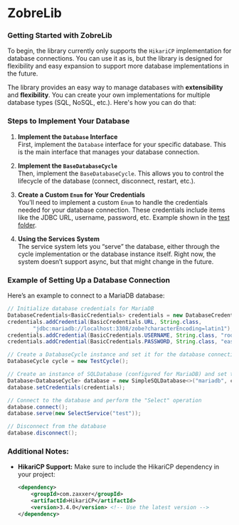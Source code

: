 # ZobreLib

### **Getting Started with ZobreLib**

To begin, the library currently only supports the `HikariCP` implementation for database connections. You can use it as is, but the library is designed for flexibility and easy expansion to support more database implementations in the future.

The library provides an easy way to manage databases with **extensibility** and **flexibility**. You can create your own implementations for multiple database types (SQL, NoSQL, etc.). Here's how you can do that:

### Steps to Implement Your Database

1. **Implement the `Database` Interface**  
   First, implement the `Database` interface for your specific database. This is the main interface that manages your database connection.

2. **Implement the `BaseDatabaseCycle`**  
   Then, implement the `BaseDatabaseCycle`. This allows you to control the lifecycle of the database (connect, disconnect, restart, etc.).

3. **Create a Custom `Enum` for Your Credentials**  
   You’ll need to implement a custom `Enum` to handle the credentials needed for your database connection. These credentials include items like the JDBC URL, username, password, etc. Example shown in the [test folder](https://github.com/a8kj7sea/zobrelib/blob/main/test/BasicCredentials.java).

4. **Using the Services System**  
   The service system lets you “serve” the database, either through the cycle implementation or the database instance itself. Right now, the system doesn’t support async, but that might change in the future.

### Example of Setting Up a Database Connection

Here’s an example to connect to a MariaDB database:

```java
// Initialize database credentials for MariaDB
DatabaseCredentials<BasicCredentials> credentials = new DatabaseCredentialsImpl<>();
credentials.addCredential(BasicCredentials.URL, String.class,
        "jdbc:mariadb://localhost:3308/zobe?characterEncoding=latin1");
credentials.addCredential(BasicCredentials.USERNAME, String.class, "root");
credentials.addCredential(BasicCredentials.PASSWORD, String.class, "easypass");

// Create a DatabaseCycle instance and set it for the database connection
DatabaseCycle cycle = new TestCycle();

// Create an instance of SQLDatabase (configured for MariaDB) and set the credentials
Database<DatabaseCycle> database = new SimpleSQLDatabase<>("mariadb", cycle);
database.setCredentials(credentials);

// Connect to the database and perform the "Select" operation
database.connect();
database.serve(new SelectService("test"));

// Disconnect from the database
database.disconnect();
```

### Additional Notes:

- **HikariCP Support:** Make sure to include the HikariCP dependency in your project:
  
  ```xml
  <dependency>
      <groupId>com.zaxxer</groupId>
      <artifactId>HikariCP</artifactId>
      <version>3.4.0</version> <!-- Use the latest version -->
  </dependency>
  ```
